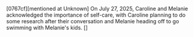 [0767cf][mentioned at Unknown] On July 27, 2025, Caroline and Melanie acknowledged the importance of self-care, with Caroline planning to do some research after their conversation and Melanie heading off to go swimming with Melanie's kids. []
